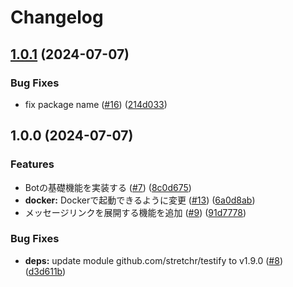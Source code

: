 # Changelog

## [1.0.1](https://github.com/aqyuki/sparkle/compare/v1.0.0...v1.0.1) (2024-07-07)


### Bug Fixes

* fix package name ([#16](https://github.com/aqyuki/sparkle/issues/16)) ([214d033](https://github.com/aqyuki/sparkle/commit/214d0331175ca492cf36b3b322df29d4bdaf4e5d))

## 1.0.0 (2024-07-07)


### Features

* Botの基礎機能を実装する ([#7](https://github.com/aqyuki/sparkle/issues/7)) ([8c0d675](https://github.com/aqyuki/sparkle/commit/8c0d67534321c37e123e504ed8f42081d3b9d3b5))
* **docker:** Dockerで起動できるように変更 ([#13](https://github.com/aqyuki/sparkle/issues/13)) ([6a0d8ab](https://github.com/aqyuki/sparkle/commit/6a0d8abc997b55a26cb57bc4be168044fe487ab8))
* メッセージリンクを展開する機能を追加 ([#9](https://github.com/aqyuki/sparkle/issues/9)) ([91d7778](https://github.com/aqyuki/sparkle/commit/91d7778cb466674860051beda2622e043da94b5a))


### Bug Fixes

* **deps:** update module github.com/stretchr/testify to v1.9.0 ([#8](https://github.com/aqyuki/sparkle/issues/8)) ([d3d611b](https://github.com/aqyuki/sparkle/commit/d3d611b71b1b727bf21914cc7beff4afd0cce6ef))
